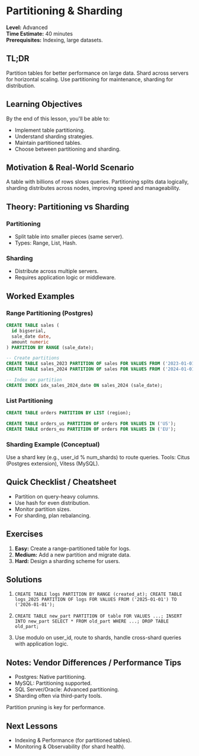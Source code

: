 # Partitioning & Sharding

**Level:** Advanced  
**Time Estimate:** 40 minutes  
**Prerequisites:** Indexing, large datasets.

## TL;DR
Partition tables for better performance on large data. Shard across servers for horizontal scaling. Use partitioning for maintenance, sharding for distribution.

## Learning Objectives
By the end of this lesson, you'll be able to:
- Implement table partitioning.
- Understand sharding strategies.
- Maintain partitioned tables.
- Choose between partitioning and sharding.

## Motivation & Real-World Scenario
A table with billions of rows slows queries. Partitioning splits data logically, sharding distributes across nodes, improving speed and manageability.

## Theory: Partitioning vs Sharding

### Partitioning
- Split table into smaller pieces (same server).
- Types: Range, List, Hash.

### Sharding
- Distribute across multiple servers.
- Requires application logic or middleware.

## Worked Examples

### Range Partitioning (Postgres)
```sql
CREATE TABLE sales (
  id bigserial,
  sale_date date,
  amount numeric
) PARTITION BY RANGE (sale_date);

-- Create partitions
CREATE TABLE sales_2023 PARTITION OF sales FOR VALUES FROM ('2023-01-01') TO ('2024-01-01');
CREATE TABLE sales_2024 PARTITION OF sales FOR VALUES FROM ('2024-01-01') TO ('2025-01-01');

-- Index on partition
CREATE INDEX idx_sales_2024_date ON sales_2024 (sale_date);
```

### List Partitioning
```sql
CREATE TABLE orders PARTITION BY LIST (region);

CREATE TABLE orders_us PARTITION OF orders FOR VALUES IN ('US');
CREATE TABLE orders_eu PARTITION OF orders FOR VALUES IN ('EU');
```

### Sharding Example (Conceptual)
Use a shard key (e.g., user_id % num_shards) to route queries. Tools: Citus (Postgres extension), Vitess (MySQL).

## Quick Checklist / Cheatsheet
- Partition on query-heavy columns.
- Use hash for even distribution.
- Monitor partition sizes.
- For sharding, plan rebalancing.

## Exercises

1. **Easy:** Create a range-partitioned table for logs.
2. **Medium:** Add a new partition and migrate data.
3. **Hard:** Design a sharding scheme for users.

## Solutions

1. `CREATE TABLE logs PARTITION BY RANGE (created_at); CREATE TABLE logs_2025 PARTITION OF logs FOR VALUES FROM ('2025-01-01') TO ('2026-01-01');`

2. `CREATE TABLE new_part PARTITION OF table FOR VALUES ...; INSERT INTO new_part SELECT * FROM old_part WHERE ...; DROP TABLE old_part;`

3. Use modulo on user_id, route to shards, handle cross-shard queries with application logic.

## Notes: Vendor Differences / Performance Tips
- Postgres: Native partitioning.
- MySQL: Partitioning supported.
- SQL Server/Oracle: Advanced partitioning.
- Sharding often via third-party tools.

Partition pruning is key for performance.

## Next Lessons
- Indexing & Performance (for partitioned tables).
- Monitoring & Observability (for shard health).

